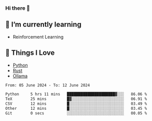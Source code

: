 ### Hi there 👋
<!-- ## About Me -->

## 🌱 I’m currently learning
- Reinforcement Learning

## 🥰 Things I Love
- [Python](https://www.python.org/) 
- [Rust](https://www.rust-lang.org/)
- [Ollama](https://ollama.com)

<!--START_SECTION:waka-->

```txt
From: 05 June 2024 - To: 12 June 2024

Python     5 hrs 11 mins   █████████████████████▓░░░   86.06 %
TeX        25 mins         █▓░░░░░░░░░░░░░░░░░░░░░░░   06.91 %
CSV        12 mins         █░░░░░░░░░░░░░░░░░░░░░░░░   03.49 %
Other      12 mins         █░░░░░░░░░░░░░░░░░░░░░░░░   03.45 %
Git        0 secs          ░░░░░░░░░░░░░░░░░░░░░░░░░   00.05 %
```

<!--END_SECTION:waka-->

<!--
**CharlesC03/CharlesC03** is a ✨ _special_ ✨ repository because its `README.md` (this file) appears on your GitHub profile.

Here are some ideas to get you started:

- 🔭 I’m currently working on ...
- 🌱 I’m currently learning ...
- 👯 I’m looking to collaborate on ...
- 🤔 I’m looking for help with ...
- 💬 Ask me about ...
- 📫 How to reach me: ...
- 😄 Pronouns: ...
- ⚡ Fun fact: ...
-->
